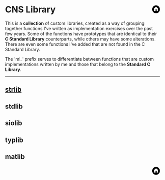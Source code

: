 # CNS Library <a href=https://github.com/iamsiriil><img src=https://github.com/iamsiriil/iamsiriil/blob/main/homepage-icon-png.png align="right" width="25"></a>
 
This is a __collection__ of custom libraries, created as a way of grouping together functions I've written as implementation exercises over the past few years. Some of the functions have prototypes that are identical to their __C Standard Library__ counterparts, while others may have some alterations. There are even some functions I've added that are not found in the C Standard Library.

The 'ml_' prefix serves to differentiate between functions that are custom implementations written by me and those that belong to the __Standard C Library__.

------------
## [strlib](https://github.com/iamsiriil/c_cnslib/blob/master/src/strlib/README.md)

## stdlib

## siolib

## typlib

## matlib

<a href=https://github.com/iamsiriil><img src=https://github.com/iamsiriil/iamsiriil/blob/main/homepage-icon-png.png align="right" width="25"></a>
